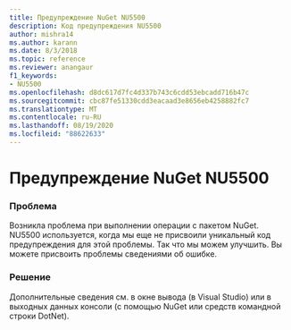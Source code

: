 ```yaml
---
title: Предупреждение NuGet NU5500
description: Код предупреждения NU5500
author: mishra14
ms.author: karann
ms.date: 8/3/2018
ms.topic: reference
ms.reviewer: anangaur
f1_keywords:
- NU5500
ms.openlocfilehash: d8dc617d7fc4d337b743c6cdd53ebcadd716b47c
ms.sourcegitcommit: cbc87fe51330cdd3eacaad3e8656eb4258882fc7
ms.translationtype: MT
ms.contentlocale: ru-RU
ms.lasthandoff: 08/19/2020
ms.locfileid: "88622633"
---
```

# <a name="nuget-warning-nu5500"></a>Предупреждение NuGet NU5500

### <a name="issue"></a>Проблема

Возникла проблема при выполнении операции с пакетом NuGet. NU5500 используется, когда мы еще не присвоили уникальный код предупреждения для этой проблемы. Так что мы можем улучшить. Вы можете присвоить проблемы сведениями об ошибке.


### <a name="solution"></a>Решение

Дополнительные сведения см. в окне вывода (в Visual Studio) или в выходных данных консоли (с помощью NuGet или средств командной строки DotNet).


